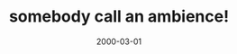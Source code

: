 ---
layout: base.njk
title : 'somebody call an ambience!' 
view_title : 'somebody call an ambience!' 
year : '2000' 
date : '2000-03-01' 
img_file : '/drawing/someonecall.png' 
html_file : 'somebody' 
next_html : 'wrongidea.html' 
year_order : '239' 
permalink : "title/{{html_file}}.html"
---